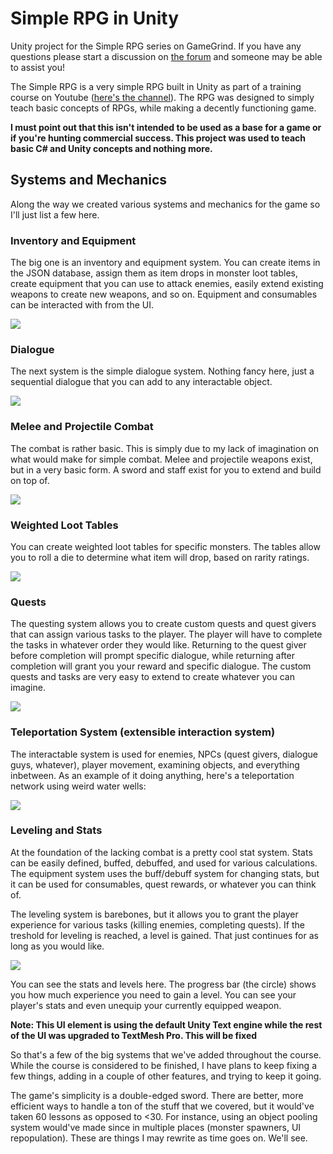 # Simple RPG in Unity
Unity project for the Simple RPG series on GameGrind. If you have any questions please start a discussion on [the forum](http://forum.gamegrind.io/) and someone may be able to assist you!

The Simple RPG is a very simple RPG built in Unity as part of a training course on Youtube ([here's the channel](http://www.youtube.com/gamegrind)). The RPG was designed to simply teach basic concepts of RPGs, while making a decently functioning game.

**I must point out that this isn't intended to be used as a base for a game or if you're hunting commercial success. This project was used to teach basic C# and Unity concepts and nothing more.**

## Systems and Mechanics
Along the way we created various systems and mechanics for the game so I'll just list a few here.

### Inventory and Equipment
The big one is an inventory and equipment system. You can create items in the JSON database, assign them as item drops in monster loot tables, create equipment that you can use to attack enemies, easily extend existing weapons to create new weapons, and so on. Equipment and consumables can be interacted with from the UI.

![](https://i.imgur.com/lK8g4KU.gif)

### Dialogue
The next system is the simple dialogue system. Nothing fancy here, just a sequential dialogue that you can add to any interactable object.

![](https://i.imgur.com/JsivJMB.gif)

### Melee and Projectile Combat
The combat is rather basic. This is simply due to my lack of imagination on what would make for simple combat. Melee and projectile weapons exist, but in a very basic form. A sword and staff exist for you to extend and build on top of.

![](https://i.imgur.com/VEu0zrA.gif)

### Weighted Loot Tables
You can create weighted loot tables for specific monsters. The tables allow you to roll a die to determine what item will drop, based on rarity ratings.

![](https://i.imgur.com/Cfl74cb.gif)


### Quests
The questing system allows you to create custom quests and quest givers that can assign various tasks to the player. The player will have to complete the tasks in whatever order they would like. Returning to the quest giver before completion will prompt specific dialogue, while returning after completion will grant you your reward and specific dialogue. The custom quests and tasks are very easy to extend to create whatever you can imagine.

![](https://i.imgur.com/bC6fz3y.gif)

### Teleportation System (extensible interaction system)
The interactable system is used for enemies, NPCs (quest givers, dialogue guys, whatever), player movement, examining objects, and everything inbetween. As an example of it doing anything, here's a teleportation network using weird water wells:

![](https://i.imgur.com/BHatq8d.gif)

### Leveling and Stats
At the foundation of the lacking combat is a pretty cool stat system. Stats can be easily defined, buffed, debuffed, and used for various calculations. The equipment system uses the buff/debuff system for changing stats, but it can be used for consumables, quest rewards, or whatever you can think of.

The leveling system is barebones, but it allows you to grant the player experience for various tasks (killing enemies, completing quests). If the treshold for leveling is reached, a level is gained. That just continues for as long as you would like.

![](http://oi64.tinypic.com/m9y5ig.jpg)

You can see the stats and levels here. The progress bar (the circle) shows you how much experience you need to gain a level. You can see your player's stats and even unequip your currently equipped weapon.

**Note: This UI element is using the default Unity Text engine while the rest of the UI was upgraded to TextMesh Pro. This will be fixed**

So that's a few of the big systems that we've added throughout the course. While the course is considered to be finished, I have plans to keep fixing a few things, adding in a couple of other features, and trying to keep it going. 

The game's simplicity is a double-edged sword. There are better, more efficient ways to handle a ton of the stuff that we covered, but it would've taken 60 lessons as opposed to <30. For instance, using an object pooling system would've made since in multiple places (monster spawners, UI repopulation). These are things I may rewrite as time goes on. We'll see.
